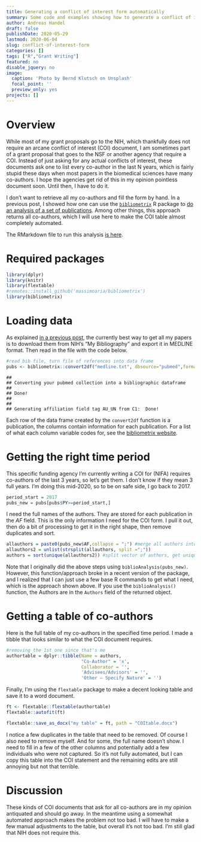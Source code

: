 ```yaml
---
title: Generating a conflict of interest form automatically
summary: Some code and examples showing how to generate a conflict of interest statement required by some funding agencies in an almost completely automated manner. 
author: Andreas Handel
draft: false
publishDate: 2020-05-29
lastmod: 2020-06-04
slug: conflict-of-interest-form
categories: []
tags: ["R","Grant Writing"]
featured: no
disable_jquery: no
image:
  caption: 'Photo by Bernd Klutsch on Unsplash'
  focal_point: ''
  preview_only: yes
projects: []
---
```


<link href="{{< blogdown/postref >}}index_files/tabwid/tabwid.css" rel="stylesheet" />

# Overview

While most of my grant proposals go to the NIH, which thankfully does not require an arcane conflict of interest (COI) document, I am sometimes part of a grant proposal that goes to the NSF or another agency that require a COI. Instead of just asking for any actual conflicts of interest, these documents ask one to list every co-author in the last N years, which is fairly stupid these days when most papers in the biomedical sciences have many co-authors. I hope the agencies get rid of this in my opinion pointless document soon. Until then, I have to do it.

I don’t want to retrieve all my co-authors and fill the form by hand. In a previous post, I showed how one can use the [`bibliometrix`](https://www.bibliometrix.org/) R package to [do an analysis of a set of publications](/post/publications-analysis-2/). Among other things, this approach returns all co-authors, which I will use here to make the COI table almost completely automated.

The RMarkdown file to run this analysis [is here](/post/2020-05-29-automate-conflict-of-interest-form/index.Rmarkdown).

# Required packages

``` r
library(dplyr)
library(knitr)
library(flextable)
#remotes::install_github('massimoaria/bibliometrix')
library(bibliometrix)
```

# Loading data

As explained [in a previous post](/post/publications-analysis-2/), the currently best way to get all my papers is to download them from NIH’s “My Bibliography” and export it in MEDLINE format. Then read in the file with the code below.

``` r
#read bib file, turn file of references into data frame
pubs <- bibliometrix::convert2df("medline.txt", dbsource="pubmed",format="pubmed") 
```

    ## 
    ## Converting your pubmed collection into a bibliographic dataframe
    ## 
    ## Done!
    ## 
    ## 
    ## Generating affiliation field tag AU_UN from C1:  Done!

Each row of the data frame created by the `convert2df` function is a publication, the columns contain information for each publication.
For a list of what each column variable codes for, see the [bibliometrix website](https://www.bibliometrix.org/).

# Getting the right time period

This specific funding agency I’m currently writing a COI for (NIFA) requires co-authors of the last 3 years, so let’s get them. I don’t know if they mean 3 full years. I’m doing this mid-2020, so to be on safe side, I go back to 2017.

``` r
period_start = 2017
pubs_new = pubs[pubs$PY>=period_start,]
```

I need the full names of the authors. They are stored for each publication in the *AF* field. This is the only information I need for the COI form. I pull it out, then do a bit of processing to get it in the right shape, then remove duplicates and sort.

``` r
allauthors = paste0(pubs_new$AF,collapse = ";") #merge all authors into one vector
allauthors2 = unlist(strsplit(allauthors, split =";"))
authors = sort(unique(allauthors2)) #split vector of authors, get unique authors
```

Note that I originally did the above steps using `biblioAnalysis(pubs_new)`. However, this function/approach broke in a recent version of the package, and I realized that I can just use a few base R commands to get what I need, which is the approach shown above. If you use the `biblioAnalysis()` function, the Authors are in the `Authors` field of the returned object.

# Getting a table of co-authors

Here is the full table of my co-authors in the specified time period.
I made a tibble that looks similar to what the COI document requires.

``` r
#removing the 1st one since that's me
authortable = dplyr::tibble(Name = authors, 
                            "Co-Author" = 'x', 
                            Collaborator = '', 
                            'Advisees/Advisors' = '', 
                            'Other – Specify Nature' = '')
```

Finally, I’m using the `flextable` package to make a decent looking table and save it to a word document.

``` r
ft <- flextable::flextable(authortable)
flextable::autofit(ft)
```

<template id="a49333c5-6026-4d9e-9601-a92af111efc8"><style>
.tabwid table{
  border-collapse:collapse;
  line-height:1;
  margin-left:auto;
  margin-right:auto;
  border-width: 0;
  display: table;
  margin-top: 1.275em;
  margin-bottom: 1.275em;
  border-spacing: 0;
  border-color: transparent;
}
.tabwid_left table{
  margin-left:0;
}
.tabwid_right table{
  margin-right:0;
}
.tabwid td {
    padding: 0;
}
.tabwid a {
  text-decoration: none;
}
.tabwid thead {
    background-color: transparent;
}
.tabwid tfoot {
    background-color: transparent;
}
.tabwid table tr {
background-color: transparent;
}
</style><div class="tabwid"><style>.cl-7085e248{border-collapse:collapse;}.cl-707a516c{font-family:'Arial';font-size:11pt;font-weight:normal;font-style:normal;text-decoration:none;color:rgba(0, 0, 0, 1.00);background-color:transparent;}.cl-707a7868{margin:0;text-align:left;border-bottom: 0 solid rgba(0, 0, 0, 1.00);border-top: 0 solid rgba(0, 0, 0, 1.00);border-left: 0 solid rgba(0, 0, 0, 1.00);border-right: 0 solid rgba(0, 0, 0, 1.00);padding-bottom:5pt;padding-top:5pt;padding-left:5pt;padding-right:5pt;line-height: 1;background-color:transparent;}.cl-707b3b2c{width:169pt;background-color:transparent;vertical-align: middle;border-bottom: 0 solid rgba(0, 0, 0, 1.00);border-top: 0 solid rgba(0, 0, 0, 1.00);border-left: 0 solid rgba(0, 0, 0, 1.00);border-right: 0 solid rgba(0, 0, 0, 1.00);margin-bottom:0;margin-top:0;margin-left:0;margin-right:0;}.cl-707b3b2d{width:110.4pt;background-color:transparent;vertical-align: middle;border-bottom: 0 solid rgba(0, 0, 0, 1.00);border-top: 0 solid rgba(0, 0, 0, 1.00);border-left: 0 solid rgba(0, 0, 0, 1.00);border-right: 0 solid rgba(0, 0, 0, 1.00);margin-bottom:0;margin-top:0;margin-left:0;margin-right:0;}.cl-707b3b2e{width:80.5pt;background-color:transparent;vertical-align: middle;border-bottom: 0 solid rgba(0, 0, 0, 1.00);border-top: 0 solid rgba(0, 0, 0, 1.00);border-left: 0 solid rgba(0, 0, 0, 1.00);border-right: 0 solid rgba(0, 0, 0, 1.00);margin-bottom:0;margin-top:0;margin-left:0;margin-right:0;}.cl-707b3b2f{width:70.7pt;background-color:transparent;vertical-align: middle;border-bottom: 0 solid rgba(0, 0, 0, 1.00);border-top: 0 solid rgba(0, 0, 0, 1.00);border-left: 0 solid rgba(0, 0, 0, 1.00);border-right: 0 solid rgba(0, 0, 0, 1.00);margin-bottom:0;margin-top:0;margin-left:0;margin-right:0;}.cl-707b3b30{width:132.4pt;background-color:transparent;vertical-align: middle;border-bottom: 0 solid rgba(0, 0, 0, 1.00);border-top: 0 solid rgba(0, 0, 0, 1.00);border-left: 0 solid rgba(0, 0, 0, 1.00);border-right: 0 solid rgba(0, 0, 0, 1.00);margin-bottom:0;margin-top:0;margin-left:0;margin-right:0;}.cl-707b3b31{width:110.4pt;background-color:transparent;vertical-align: middle;border-bottom: 0 solid rgba(0, 0, 0, 1.00);border-top: 0 solid rgba(0, 0, 0, 1.00);border-left: 0 solid rgba(0, 0, 0, 1.00);border-right: 0 solid rgba(0, 0, 0, 1.00);margin-bottom:0;margin-top:0;margin-left:0;margin-right:0;}.cl-707b3b32{width:132.4pt;background-color:transparent;vertical-align: middle;border-bottom: 0 solid rgba(0, 0, 0, 1.00);border-top: 0 solid rgba(0, 0, 0, 1.00);border-left: 0 solid rgba(0, 0, 0, 1.00);border-right: 0 solid rgba(0, 0, 0, 1.00);margin-bottom:0;margin-top:0;margin-left:0;margin-right:0;}.cl-707b3b33{width:80.5pt;background-color:transparent;vertical-align: middle;border-bottom: 0 solid rgba(0, 0, 0, 1.00);border-top: 0 solid rgba(0, 0, 0, 1.00);border-left: 0 solid rgba(0, 0, 0, 1.00);border-right: 0 solid rgba(0, 0, 0, 1.00);margin-bottom:0;margin-top:0;margin-left:0;margin-right:0;}.cl-707b3b34{width:169pt;background-color:transparent;vertical-align: middle;border-bottom: 0 solid rgba(0, 0, 0, 1.00);border-top: 0 solid rgba(0, 0, 0, 1.00);border-left: 0 solid rgba(0, 0, 0, 1.00);border-right: 0 solid rgba(0, 0, 0, 1.00);margin-bottom:0;margin-top:0;margin-left:0;margin-right:0;}.cl-707b3b35{width:70.7pt;background-color:transparent;vertical-align: middle;border-bottom: 0 solid rgba(0, 0, 0, 1.00);border-top: 0 solid rgba(0, 0, 0, 1.00);border-left: 0 solid rgba(0, 0, 0, 1.00);border-right: 0 solid rgba(0, 0, 0, 1.00);margin-bottom:0;margin-top:0;margin-left:0;margin-right:0;}.cl-707b3b36{width:110.4pt;background-color:transparent;vertical-align: middle;border-bottom: 0 solid rgba(0, 0, 0, 1.00);border-top: 0 solid rgba(0, 0, 0, 1.00);border-left: 0 solid rgba(0, 0, 0, 1.00);border-right: 0 solid rgba(0, 0, 0, 1.00);margin-bottom:0;margin-top:0;margin-left:0;margin-right:0;}.cl-707b6228{width:169pt;background-color:transparent;vertical-align: middle;border-bottom: 0 solid rgba(0, 0, 0, 1.00);border-top: 0 solid rgba(0, 0, 0, 1.00);border-left: 0 solid rgba(0, 0, 0, 1.00);border-right: 0 solid rgba(0, 0, 0, 1.00);margin-bottom:0;margin-top:0;margin-left:0;margin-right:0;}.cl-707b6229{width:80.5pt;background-color:transparent;vertical-align: middle;border-bottom: 0 solid rgba(0, 0, 0, 1.00);border-top: 0 solid rgba(0, 0, 0, 1.00);border-left: 0 solid rgba(0, 0, 0, 1.00);border-right: 0 solid rgba(0, 0, 0, 1.00);margin-bottom:0;margin-top:0;margin-left:0;margin-right:0;}.cl-707b622a{width:70.7pt;background-color:transparent;vertical-align: middle;border-bottom: 0 solid rgba(0, 0, 0, 1.00);border-top: 0 solid rgba(0, 0, 0, 1.00);border-left: 0 solid rgba(0, 0, 0, 1.00);border-right: 0 solid rgba(0, 0, 0, 1.00);margin-bottom:0;margin-top:0;margin-left:0;margin-right:0;}.cl-707b622b{width:132.4pt;background-color:transparent;vertical-align: middle;border-bottom: 0 solid rgba(0, 0, 0, 1.00);border-top: 0 solid rgba(0, 0, 0, 1.00);border-left: 0 solid rgba(0, 0, 0, 1.00);border-right: 0 solid rgba(0, 0, 0, 1.00);margin-bottom:0;margin-top:0;margin-left:0;margin-right:0;}.cl-707b622c{width:110.4pt;background-color:transparent;vertical-align: middle;border-bottom: 2pt solid rgba(102, 102, 102, 1.00);border-top: 0 solid rgba(0, 0, 0, 1.00);border-left: 0 solid rgba(0, 0, 0, 1.00);border-right: 0 solid rgba(0, 0, 0, 1.00);margin-bottom:0;margin-top:0;margin-left:0;margin-right:0;}.cl-707b622d{width:132.4pt;background-color:transparent;vertical-align: middle;border-bottom: 2pt solid rgba(102, 102, 102, 1.00);border-top: 0 solid rgba(0, 0, 0, 1.00);border-left: 0 solid rgba(0, 0, 0, 1.00);border-right: 0 solid rgba(0, 0, 0, 1.00);margin-bottom:0;margin-top:0;margin-left:0;margin-right:0;}.cl-707b622e{width:80.5pt;background-color:transparent;vertical-align: middle;border-bottom: 2pt solid rgba(102, 102, 102, 1.00);border-top: 0 solid rgba(0, 0, 0, 1.00);border-left: 0 solid rgba(0, 0, 0, 1.00);border-right: 0 solid rgba(0, 0, 0, 1.00);margin-bottom:0;margin-top:0;margin-left:0;margin-right:0;}.cl-707b622f{width:70.7pt;background-color:transparent;vertical-align: middle;border-bottom: 2pt solid rgba(102, 102, 102, 1.00);border-top: 0 solid rgba(0, 0, 0, 1.00);border-left: 0 solid rgba(0, 0, 0, 1.00);border-right: 0 solid rgba(0, 0, 0, 1.00);margin-bottom:0;margin-top:0;margin-left:0;margin-right:0;}.cl-707b6230{width:169pt;background-color:transparent;vertical-align: middle;border-bottom: 2pt solid rgba(102, 102, 102, 1.00);border-top: 0 solid rgba(0, 0, 0, 1.00);border-left: 0 solid rgba(0, 0, 0, 1.00);border-right: 0 solid rgba(0, 0, 0, 1.00);margin-bottom:0;margin-top:0;margin-left:0;margin-right:0;}.cl-707b6231{width:70.7pt;background-color:transparent;vertical-align: middle;border-bottom: 2pt solid rgba(102, 102, 102, 1.00);border-top: 2pt solid rgba(102, 102, 102, 1.00);border-left: 0 solid rgba(0, 0, 0, 1.00);border-right: 0 solid rgba(0, 0, 0, 1.00);margin-bottom:0;margin-top:0;margin-left:0;margin-right:0;}.cl-707b6232{width:80.5pt;background-color:transparent;vertical-align: middle;border-bottom: 2pt solid rgba(102, 102, 102, 1.00);border-top: 2pt solid rgba(102, 102, 102, 1.00);border-left: 0 solid rgba(0, 0, 0, 1.00);border-right: 0 solid rgba(0, 0, 0, 1.00);margin-bottom:0;margin-top:0;margin-left:0;margin-right:0;}.cl-707b891a{width:110.4pt;background-color:transparent;vertical-align: middle;border-bottom: 2pt solid rgba(102, 102, 102, 1.00);border-top: 2pt solid rgba(102, 102, 102, 1.00);border-left: 0 solid rgba(0, 0, 0, 1.00);border-right: 0 solid rgba(0, 0, 0, 1.00);margin-bottom:0;margin-top:0;margin-left:0;margin-right:0;}.cl-707b891b{width:132.4pt;background-color:transparent;vertical-align: middle;border-bottom: 2pt solid rgba(102, 102, 102, 1.00);border-top: 2pt solid rgba(102, 102, 102, 1.00);border-left: 0 solid rgba(0, 0, 0, 1.00);border-right: 0 solid rgba(0, 0, 0, 1.00);margin-bottom:0;margin-top:0;margin-left:0;margin-right:0;}.cl-707b891c{width:169pt;background-color:transparent;vertical-align: middle;border-bottom: 2pt solid rgba(102, 102, 102, 1.00);border-top: 2pt solid rgba(102, 102, 102, 1.00);border-left: 0 solid rgba(0, 0, 0, 1.00);border-right: 0 solid rgba(0, 0, 0, 1.00);margin-bottom:0;margin-top:0;margin-left:0;margin-right:0;}</style><table class='cl-7085e248'>
<thead><tr style="overflow-wrap:break-word;"><td class="cl-707b891c"><p class="cl-707a7868"><span class="cl-707a516c">Name</span></p></td><td class="cl-707b6231"><p class="cl-707a7868"><span class="cl-707a516c">Co-Author</span></p></td><td class="cl-707b6232"><p class="cl-707a7868"><span class="cl-707a516c">Collaborator</span></p></td><td class="cl-707b891a"><p class="cl-707a7868"><span class="cl-707a516c">Advisees/Advisors</span></p></td><td class="cl-707b891b"><p class="cl-707a7868"><span class="cl-707a516c">Other – Specify Nature</span></p></td></tr></thead><tbody><tr style="overflow-wrap:break-word;"><td class="cl-707b3b2c"><p class="cl-707a7868"><span class="cl-707a516c">AHMED, HASAN</span></p></td><td class="cl-707b3b2f"><p class="cl-707a7868"><span class="cl-707a516c">x</span></p></td><td class="cl-707b3b2e"><p class="cl-707a7868"><span class="cl-707a516c"></span></p></td><td class="cl-707b3b2d"><p class="cl-707a7868"><span class="cl-707a516c"></span></p></td><td class="cl-707b3b30"><p class="cl-707a7868"><span class="cl-707a516c"></span></p></td></tr><tr style="overflow-wrap:break-word;"><td class="cl-707b6228"><p class="cl-707a7868"><span class="cl-707a516c">ALIKHAN, MALIHA A</span></p></td><td class="cl-707b622a"><p class="cl-707a7868"><span class="cl-707a516c">x</span></p></td><td class="cl-707b6229"><p class="cl-707a7868"><span class="cl-707a516c"></span></p></td><td class="cl-707b3b36"><p class="cl-707a7868"><span class="cl-707a516c"></span></p></td><td class="cl-707b622b"><p class="cl-707a7868"><span class="cl-707a516c"></span></p></td></tr><tr style="overflow-wrap:break-word;"><td class="cl-707b6228"><p class="cl-707a7868"><span class="cl-707a516c">AMANNA, IAN J</span></p></td><td class="cl-707b622a"><p class="cl-707a7868"><span class="cl-707a516c">x</span></p></td><td class="cl-707b6229"><p class="cl-707a7868"><span class="cl-707a516c"></span></p></td><td class="cl-707b3b36"><p class="cl-707a7868"><span class="cl-707a516c"></span></p></td><td class="cl-707b622b"><p class="cl-707a7868"><span class="cl-707a516c"></span></p></td></tr><tr style="overflow-wrap:break-word;"><td class="cl-707b3b2c"><p class="cl-707a7868"><span class="cl-707a516c">ANTIA, ALICE</span></p></td><td class="cl-707b3b2f"><p class="cl-707a7868"><span class="cl-707a516c">x</span></p></td><td class="cl-707b3b2e"><p class="cl-707a7868"><span class="cl-707a516c"></span></p></td><td class="cl-707b3b2d"><p class="cl-707a7868"><span class="cl-707a516c"></span></p></td><td class="cl-707b3b30"><p class="cl-707a7868"><span class="cl-707a516c"></span></p></td></tr><tr style="overflow-wrap:break-word;"><td class="cl-707b3b34"><p class="cl-707a7868"><span class="cl-707a516c">ANTIA, RUSTOM</span></p></td><td class="cl-707b3b35"><p class="cl-707a7868"><span class="cl-707a516c">x</span></p></td><td class="cl-707b3b33"><p class="cl-707a7868"><span class="cl-707a516c"></span></p></td><td class="cl-707b3b31"><p class="cl-707a7868"><span class="cl-707a516c"></span></p></td><td class="cl-707b3b32"><p class="cl-707a7868"><span class="cl-707a516c"></span></p></td></tr><tr style="overflow-wrap:break-word;"><td class="cl-707b3b34"><p class="cl-707a7868"><span class="cl-707a516c">BOOM, W HENRY</span></p></td><td class="cl-707b3b35"><p class="cl-707a7868"><span class="cl-707a516c">x</span></p></td><td class="cl-707b3b33"><p class="cl-707a7868"><span class="cl-707a516c"></span></p></td><td class="cl-707b3b31"><p class="cl-707a7868"><span class="cl-707a516c"></span></p></td><td class="cl-707b3b32"><p class="cl-707a7868"><span class="cl-707a516c"></span></p></td></tr><tr style="overflow-wrap:break-word;"><td class="cl-707b3b2c"><p class="cl-707a7868"><span class="cl-707a516c">BULUSHEVA, IRINA</span></p></td><td class="cl-707b3b2f"><p class="cl-707a7868"><span class="cl-707a516c">x</span></p></td><td class="cl-707b3b2e"><p class="cl-707a7868"><span class="cl-707a516c"></span></p></td><td class="cl-707b3b2d"><p class="cl-707a7868"><span class="cl-707a516c"></span></p></td><td class="cl-707b3b30"><p class="cl-707a7868"><span class="cl-707a516c"></span></p></td></tr><tr style="overflow-wrap:break-word;"><td class="cl-707b3b34"><p class="cl-707a7868"><span class="cl-707a516c">CARLSON, NICHOLE E</span></p></td><td class="cl-707b3b35"><p class="cl-707a7868"><span class="cl-707a516c">x</span></p></td><td class="cl-707b3b33"><p class="cl-707a7868"><span class="cl-707a516c"></span></p></td><td class="cl-707b3b31"><p class="cl-707a7868"><span class="cl-707a516c"></span></p></td><td class="cl-707b3b32"><p class="cl-707a7868"><span class="cl-707a516c"></span></p></td></tr><tr style="overflow-wrap:break-word;"><td class="cl-707b3b34"><p class="cl-707a7868"><span class="cl-707a516c">CASTELLANOS, M E</span></p></td><td class="cl-707b3b35"><p class="cl-707a7868"><span class="cl-707a516c">x</span></p></td><td class="cl-707b3b33"><p class="cl-707a7868"><span class="cl-707a516c"></span></p></td><td class="cl-707b3b31"><p class="cl-707a7868"><span class="cl-707a516c"></span></p></td><td class="cl-707b3b32"><p class="cl-707a7868"><span class="cl-707a516c"></span></p></td></tr><tr style="overflow-wrap:break-word;"><td class="cl-707b3b34"><p class="cl-707a7868"><span class="cl-707a516c">CASTELLANOS, MARIA</span></p></td><td class="cl-707b3b35"><p class="cl-707a7868"><span class="cl-707a516c">x</span></p></td><td class="cl-707b3b33"><p class="cl-707a7868"><span class="cl-707a516c"></span></p></td><td class="cl-707b3b31"><p class="cl-707a7868"><span class="cl-707a516c"></span></p></td><td class="cl-707b3b32"><p class="cl-707a7868"><span class="cl-707a516c"></span></p></td></tr><tr style="overflow-wrap:break-word;"><td class="cl-707b3b2c"><p class="cl-707a7868"><span class="cl-707a516c">CHAKRABURTY, SRIJITA</span></p></td><td class="cl-707b3b2f"><p class="cl-707a7868"><span class="cl-707a516c">x</span></p></td><td class="cl-707b3b2e"><p class="cl-707a7868"><span class="cl-707a516c"></span></p></td><td class="cl-707b3b2d"><p class="cl-707a7868"><span class="cl-707a516c"></span></p></td><td class="cl-707b3b30"><p class="cl-707a7868"><span class="cl-707a516c"></span></p></td></tr><tr style="overflow-wrap:break-word;"><td class="cl-707b3b2c"><p class="cl-707a7868"><span class="cl-707a516c">CHEN, ENFU</span></p></td><td class="cl-707b3b2f"><p class="cl-707a7868"><span class="cl-707a516c">x</span></p></td><td class="cl-707b3b2e"><p class="cl-707a7868"><span class="cl-707a516c"></span></p></td><td class="cl-707b3b2d"><p class="cl-707a7868"><span class="cl-707a516c"></span></p></td><td class="cl-707b3b30"><p class="cl-707a7868"><span class="cl-707a516c"></span></p></td></tr><tr style="overflow-wrap:break-word;"><td class="cl-707b3b2c"><p class="cl-707a7868"><span class="cl-707a516c">CHENG, WEI</span></p></td><td class="cl-707b3b2f"><p class="cl-707a7868"><span class="cl-707a516c">x</span></p></td><td class="cl-707b3b2e"><p class="cl-707a7868"><span class="cl-707a516c"></span></p></td><td class="cl-707b3b2d"><p class="cl-707a7868"><span class="cl-707a516c"></span></p></td><td class="cl-707b3b30"><p class="cl-707a7868"><span class="cl-707a516c"></span></p></td></tr><tr style="overflow-wrap:break-word;"><td class="cl-707b3b34"><p class="cl-707a7868"><span class="cl-707a516c">COATES, P TOBY</span></p></td><td class="cl-707b3b35"><p class="cl-707a7868"><span class="cl-707a516c">x</span></p></td><td class="cl-707b3b33"><p class="cl-707a7868"><span class="cl-707a516c"></span></p></td><td class="cl-707b3b31"><p class="cl-707a7868"><span class="cl-707a516c"></span></p></td><td class="cl-707b3b32"><p class="cl-707a7868"><span class="cl-707a516c"></span></p></td></tr><tr style="overflow-wrap:break-word;"><td class="cl-707b3b34"><p class="cl-707a7868"><span class="cl-707a516c">CROFT, NATHAN P</span></p></td><td class="cl-707b3b35"><p class="cl-707a7868"><span class="cl-707a516c">x</span></p></td><td class="cl-707b3b33"><p class="cl-707a7868"><span class="cl-707a516c"></span></p></td><td class="cl-707b3b31"><p class="cl-707a7868"><span class="cl-707a516c"></span></p></td><td class="cl-707b3b32"><p class="cl-707a7868"><span class="cl-707a516c"></span></p></td></tr><tr style="overflow-wrap:break-word;"><td class="cl-707b6228"><p class="cl-707a7868"><span class="cl-707a516c">DALE, ARIELLA PERRY</span></p></td><td class="cl-707b622a"><p class="cl-707a7868"><span class="cl-707a516c">x</span></p></td><td class="cl-707b6229"><p class="cl-707a7868"><span class="cl-707a516c"></span></p></td><td class="cl-707b3b36"><p class="cl-707a7868"><span class="cl-707a516c"></span></p></td><td class="cl-707b622b"><p class="cl-707a7868"><span class="cl-707a516c"></span></p></td></tr><tr style="overflow-wrap:break-word;"><td class="cl-707b3b34"><p class="cl-707a7868"><span class="cl-707a516c">DENHOLM, J T</span></p></td><td class="cl-707b3b35"><p class="cl-707a7868"><span class="cl-707a516c">x</span></p></td><td class="cl-707b3b33"><p class="cl-707a7868"><span class="cl-707a516c"></span></p></td><td class="cl-707b3b31"><p class="cl-707a7868"><span class="cl-707a516c"></span></p></td><td class="cl-707b3b32"><p class="cl-707a7868"><span class="cl-707a516c"></span></p></td></tr><tr style="overflow-wrap:break-word;"><td class="cl-707b3b34"><p class="cl-707a7868"><span class="cl-707a516c">DOBBIN, KEVIN</span></p></td><td class="cl-707b3b35"><p class="cl-707a7868"><span class="cl-707a516c">x</span></p></td><td class="cl-707b3b33"><p class="cl-707a7868"><span class="cl-707a516c"></span></p></td><td class="cl-707b3b31"><p class="cl-707a7868"><span class="cl-707a516c"></span></p></td><td class="cl-707b3b32"><p class="cl-707a7868"><span class="cl-707a516c"></span></p></td></tr><tr style="overflow-wrap:break-word;"><td class="cl-707b6228"><p class="cl-707a7868"><span class="cl-707a516c">DUDEK, NADINE L</span></p></td><td class="cl-707b622a"><p class="cl-707a7868"><span class="cl-707a516c">x</span></p></td><td class="cl-707b6229"><p class="cl-707a7868"><span class="cl-707a516c"></span></p></td><td class="cl-707b3b36"><p class="cl-707a7868"><span class="cl-707a516c"></span></p></td><td class="cl-707b622b"><p class="cl-707a7868"><span class="cl-707a516c"></span></p></td></tr><tr style="overflow-wrap:break-word;"><td class="cl-707b6228"><p class="cl-707a7868"><span class="cl-707a516c">EBELL, MARK</span></p></td><td class="cl-707b622a"><p class="cl-707a7868"><span class="cl-707a516c">x</span></p></td><td class="cl-707b6229"><p class="cl-707a7868"><span class="cl-707a516c"></span></p></td><td class="cl-707b3b36"><p class="cl-707a7868"><span class="cl-707a516c"></span></p></td><td class="cl-707b622b"><p class="cl-707a7868"><span class="cl-707a516c"></span></p></td></tr><tr style="overflow-wrap:break-word;"><td class="cl-707b6228"><p class="cl-707a7868"><span class="cl-707a516c">EBELL, MARK H</span></p></td><td class="cl-707b622a"><p class="cl-707a7868"><span class="cl-707a516c">x</span></p></td><td class="cl-707b6229"><p class="cl-707a7868"><span class="cl-707a516c"></span></p></td><td class="cl-707b3b36"><p class="cl-707a7868"><span class="cl-707a516c"></span></p></td><td class="cl-707b622b"><p class="cl-707a7868"><span class="cl-707a516c"></span></p></td></tr><tr style="overflow-wrap:break-word;"><td class="cl-707b3b2c"><p class="cl-707a7868"><span class="cl-707a516c">EGGENHUIZEN, PETER J</span></p></td><td class="cl-707b3b2f"><p class="cl-707a7868"><span class="cl-707a516c">x</span></p></td><td class="cl-707b3b2e"><p class="cl-707a7868"><span class="cl-707a516c"></span></p></td><td class="cl-707b3b2d"><p class="cl-707a7868"><span class="cl-707a516c"></span></p></td><td class="cl-707b3b30"><p class="cl-707a7868"><span class="cl-707a516c"></span></p></td></tr><tr style="overflow-wrap:break-word;"><td class="cl-707b3b34"><p class="cl-707a7868"><span class="cl-707a516c">FOREHAND, RONALD</span></p></td><td class="cl-707b3b35"><p class="cl-707a7868"><span class="cl-707a516c">x</span></p></td><td class="cl-707b3b33"><p class="cl-707a7868"><span class="cl-707a516c"></span></p></td><td class="cl-707b3b31"><p class="cl-707a7868"><span class="cl-707a516c"></span></p></td><td class="cl-707b3b32"><p class="cl-707a7868"><span class="cl-707a516c"></span></p></td></tr><tr style="overflow-wrap:break-word;"><td class="cl-707b3b2c"><p class="cl-707a7868"><span class="cl-707a516c">FUGGER, LARS</span></p></td><td class="cl-707b3b2f"><p class="cl-707a7868"><span class="cl-707a516c">x</span></p></td><td class="cl-707b3b2e"><p class="cl-707a7868"><span class="cl-707a516c"></span></p></td><td class="cl-707b3b2d"><p class="cl-707a7868"><span class="cl-707a516c"></span></p></td><td class="cl-707b3b30"><p class="cl-707a7868"><span class="cl-707a516c"></span></p></td></tr><tr style="overflow-wrap:break-word;"><td class="cl-707b3b34"><p class="cl-707a7868"><span class="cl-707a516c">GAN, POH Y</span></p></td><td class="cl-707b3b35"><p class="cl-707a7868"><span class="cl-707a516c">x</span></p></td><td class="cl-707b3b33"><p class="cl-707a7868"><span class="cl-707a516c"></span></p></td><td class="cl-707b3b31"><p class="cl-707a7868"><span class="cl-707a516c"></span></p></td><td class="cl-707b3b32"><p class="cl-707a7868"><span class="cl-707a516c"></span></p></td></tr><tr style="overflow-wrap:break-word;"><td class="cl-707b3b34"><p class="cl-707a7868"><span class="cl-707a516c">GARCIA-SASTRE, ADOLFO</span></p></td><td class="cl-707b3b35"><p class="cl-707a7868"><span class="cl-707a516c">x</span></p></td><td class="cl-707b3b33"><p class="cl-707a7868"><span class="cl-707a516c"></span></p></td><td class="cl-707b3b31"><p class="cl-707a7868"><span class="cl-707a516c"></span></p></td><td class="cl-707b3b32"><p class="cl-707a7868"><span class="cl-707a516c"></span></p></td></tr><tr style="overflow-wrap:break-word;"><td class="cl-707b3b34"><p class="cl-707a7868"><span class="cl-707a516c">GREGERSEN, JON W</span></p></td><td class="cl-707b3b35"><p class="cl-707a7868"><span class="cl-707a516c">x</span></p></td><td class="cl-707b3b33"><p class="cl-707a7868"><span class="cl-707a516c"></span></p></td><td class="cl-707b3b31"><p class="cl-707a7868"><span class="cl-707a516c"></span></p></td><td class="cl-707b3b32"><p class="cl-707a7868"><span class="cl-707a516c"></span></p></td></tr><tr style="overflow-wrap:break-word;"><td class="cl-707b3b2c"><p class="cl-707a7868"><span class="cl-707a516c">GUAN, JING</span></p></td><td class="cl-707b3b2f"><p class="cl-707a7868"><span class="cl-707a516c">x</span></p></td><td class="cl-707b3b2e"><p class="cl-707a7868"><span class="cl-707a516c"></span></p></td><td class="cl-707b3b2d"><p class="cl-707a7868"><span class="cl-707a516c"></span></p></td><td class="cl-707b3b30"><p class="cl-707a7868"><span class="cl-707a516c"></span></p></td></tr><tr style="overflow-wrap:break-word;"><td class="cl-707b3b34"><p class="cl-707a7868"><span class="cl-707a516c">HALLORAN, M ELIZABETH</span></p></td><td class="cl-707b3b35"><p class="cl-707a7868"><span class="cl-707a516c">x</span></p></td><td class="cl-707b3b33"><p class="cl-707a7868"><span class="cl-707a516c"></span></p></td><td class="cl-707b3b31"><p class="cl-707a7868"><span class="cl-707a516c"></span></p></td><td class="cl-707b3b32"><p class="cl-707a7868"><span class="cl-707a516c"></span></p></td></tr><tr style="overflow-wrap:break-word;"><td class="cl-707b6228"><p class="cl-707a7868"><span class="cl-707a516c">HANDEL, A</span></p></td><td class="cl-707b622a"><p class="cl-707a7868"><span class="cl-707a516c">x</span></p></td><td class="cl-707b6229"><p class="cl-707a7868"><span class="cl-707a516c"></span></p></td><td class="cl-707b3b36"><p class="cl-707a7868"><span class="cl-707a516c"></span></p></td><td class="cl-707b622b"><p class="cl-707a7868"><span class="cl-707a516c"></span></p></td></tr><tr style="overflow-wrap:break-word;"><td class="cl-707b3b2c"><p class="cl-707a7868"><span class="cl-707a516c">HANDEL, ANDREAS</span></p></td><td class="cl-707b3b2f"><p class="cl-707a7868"><span class="cl-707a516c">x</span></p></td><td class="cl-707b3b2e"><p class="cl-707a7868"><span class="cl-707a516c"></span></p></td><td class="cl-707b3b2d"><p class="cl-707a7868"><span class="cl-707a516c"></span></p></td><td class="cl-707b3b30"><p class="cl-707a7868"><span class="cl-707a516c"></span></p></td></tr><tr style="overflow-wrap:break-word;"><td class="cl-707b3b34"><p class="cl-707a7868"><span class="cl-707a516c">HECKMAN, TIMOTHY G</span></p></td><td class="cl-707b3b35"><p class="cl-707a7868"><span class="cl-707a516c">x</span></p></td><td class="cl-707b3b33"><p class="cl-707a7868"><span class="cl-707a516c"></span></p></td><td class="cl-707b3b31"><p class="cl-707a7868"><span class="cl-707a516c"></span></p></td><td class="cl-707b3b32"><p class="cl-707a7868"><span class="cl-707a516c"></span></p></td></tr><tr style="overflow-wrap:break-word;"><td class="cl-707b3b34"><p class="cl-707a7868"><span class="cl-707a516c">HOLDSWORTH, STEPHEN R</span></p></td><td class="cl-707b3b35"><p class="cl-707a7868"><span class="cl-707a516c">x</span></p></td><td class="cl-707b3b33"><p class="cl-707a7868"><span class="cl-707a516c"></span></p></td><td class="cl-707b3b31"><p class="cl-707a7868"><span class="cl-707a516c"></span></p></td><td class="cl-707b3b32"><p class="cl-707a7868"><span class="cl-707a516c"></span></p></td></tr><tr style="overflow-wrap:break-word;"><td class="cl-707b3b34"><p class="cl-707a7868"><span class="cl-707a516c">HOLT, STEPHEN G</span></p></td><td class="cl-707b3b35"><p class="cl-707a7868"><span class="cl-707a516c">x</span></p></td><td class="cl-707b3b33"><p class="cl-707a7868"><span class="cl-707a516c"></span></p></td><td class="cl-707b3b31"><p class="cl-707a7868"><span class="cl-707a516c"></span></p></td><td class="cl-707b3b32"><p class="cl-707a7868"><span class="cl-707a516c"></span></p></td></tr><tr style="overflow-wrap:break-word;"><td class="cl-707b3b34"><p class="cl-707a7868"><span class="cl-707a516c">HOUBEN, R M G J</span></p></td><td class="cl-707b3b35"><p class="cl-707a7868"><span class="cl-707a516c">x</span></p></td><td class="cl-707b3b33"><p class="cl-707a7868"><span class="cl-707a516c"></span></p></td><td class="cl-707b3b31"><p class="cl-707a7868"><span class="cl-707a516c"></span></p></td><td class="cl-707b3b32"><p class="cl-707a7868"><span class="cl-707a516c"></span></p></td></tr><tr style="overflow-wrap:break-word;"><td class="cl-707b3b34"><p class="cl-707a7868"><span class="cl-707a516c">HUANG, HAODI</span></p></td><td class="cl-707b3b35"><p class="cl-707a7868"><span class="cl-707a516c">x</span></p></td><td class="cl-707b3b33"><p class="cl-707a7868"><span class="cl-707a516c"></span></p></td><td class="cl-707b3b31"><p class="cl-707a7868"><span class="cl-707a516c"></span></p></td><td class="cl-707b3b32"><p class="cl-707a7868"><span class="cl-707a516c"></span></p></td></tr><tr style="overflow-wrap:break-word;"><td class="cl-707b3b34"><p class="cl-707a7868"><span class="cl-707a516c">HUDSON, BILLY G</span></p></td><td class="cl-707b3b35"><p class="cl-707a7868"><span class="cl-707a516c">x</span></p></td><td class="cl-707b3b33"><p class="cl-707a7868"><span class="cl-707a516c"></span></p></td><td class="cl-707b3b31"><p class="cl-707a7868"><span class="cl-707a516c"></span></p></td><td class="cl-707b3b32"><p class="cl-707a7868"><span class="cl-707a516c"></span></p></td></tr><tr style="overflow-wrap:break-word;"><td class="cl-707b3b34"><p class="cl-707a7868"><span class="cl-707a516c">HUO, XIANG</span></p></td><td class="cl-707b3b35"><p class="cl-707a7868"><span class="cl-707a516c">x</span></p></td><td class="cl-707b3b33"><p class="cl-707a7868"><span class="cl-707a516c"></span></p></td><td class="cl-707b3b31"><p class="cl-707a7868"><span class="cl-707a516c"></span></p></td><td class="cl-707b3b32"><p class="cl-707a7868"><span class="cl-707a516c"></span></p></td></tr><tr style="overflow-wrap:break-word;"><td class="cl-707b3b2c"><p class="cl-707a7868"><span class="cl-707a516c">HUYNH, MEGAN</span></p></td><td class="cl-707b3b2f"><p class="cl-707a7868"><span class="cl-707a516c">x</span></p></td><td class="cl-707b3b2e"><p class="cl-707a7868"><span class="cl-707a516c"></span></p></td><td class="cl-707b3b2d"><p class="cl-707a7868"><span class="cl-707a516c"></span></p></td><td class="cl-707b3b30"><p class="cl-707a7868"><span class="cl-707a516c"></span></p></td></tr><tr style="overflow-wrap:break-word;"><td class="cl-707b3b34"><p class="cl-707a7868"><span class="cl-707a516c">JOLOBA, MOSES L</span></p></td><td class="cl-707b3b35"><p class="cl-707a7868"><span class="cl-707a516c">x</span></p></td><td class="cl-707b3b33"><p class="cl-707a7868"><span class="cl-707a516c"></span></p></td><td class="cl-707b3b31"><p class="cl-707a7868"><span class="cl-707a516c"></span></p></td><td class="cl-707b3b32"><p class="cl-707a7868"><span class="cl-707a516c"></span></p></td></tr><tr style="overflow-wrap:break-word;"><td class="cl-707b6228"><p class="cl-707a7868"><span class="cl-707a516c">KAKAIRE, R</span></p></td><td class="cl-707b622a"><p class="cl-707a7868"><span class="cl-707a516c">x</span></p></td><td class="cl-707b6229"><p class="cl-707a7868"><span class="cl-707a516c"></span></p></td><td class="cl-707b3b36"><p class="cl-707a7868"><span class="cl-707a516c"></span></p></td><td class="cl-707b622b"><p class="cl-707a7868"><span class="cl-707a516c"></span></p></td></tr><tr style="overflow-wrap:break-word;"><td class="cl-707b3b2c"><p class="cl-707a7868"><span class="cl-707a516c">KIRIMUNDA, S</span></p></td><td class="cl-707b3b2f"><p class="cl-707a7868"><span class="cl-707a516c">x</span></p></td><td class="cl-707b3b2e"><p class="cl-707a7868"><span class="cl-707a516c"></span></p></td><td class="cl-707b3b2d"><p class="cl-707a7868"><span class="cl-707a516c"></span></p></td><td class="cl-707b3b30"><p class="cl-707a7868"><span class="cl-707a516c"></span></p></td></tr><tr style="overflow-wrap:break-word;"><td class="cl-707b3b2c"><p class="cl-707a7868"><span class="cl-707a516c">KITCHING, A RICHARD</span></p></td><td class="cl-707b3b2f"><p class="cl-707a7868"><span class="cl-707a516c">x</span></p></td><td class="cl-707b3b2e"><p class="cl-707a7868"><span class="cl-707a516c"></span></p></td><td class="cl-707b3b2d"><p class="cl-707a7868"><span class="cl-707a516c"></span></p></td><td class="cl-707b3b30"><p class="cl-707a7868"><span class="cl-707a516c"></span></p></td></tr><tr style="overflow-wrap:break-word;"><td class="cl-707b6228"><p class="cl-707a7868"><span class="cl-707a516c">KIWANUKA, N</span></p></td><td class="cl-707b622a"><p class="cl-707a7868"><span class="cl-707a516c">x</span></p></td><td class="cl-707b6229"><p class="cl-707a7868"><span class="cl-707a516c"></span></p></td><td class="cl-707b3b36"><p class="cl-707a7868"><span class="cl-707a516c"></span></p></td><td class="cl-707b622b"><p class="cl-707a7868"><span class="cl-707a516c"></span></p></td></tr><tr style="overflow-wrap:break-word;"><td class="cl-707b3b34"><p class="cl-707a7868"><span class="cl-707a516c">LA GRUTA, NICOLE L</span></p></td><td class="cl-707b3b35"><p class="cl-707a7868"><span class="cl-707a516c">x</span></p></td><td class="cl-707b3b33"><p class="cl-707a7868"><span class="cl-707a516c"></span></p></td><td class="cl-707b3b31"><p class="cl-707a7868"><span class="cl-707a516c"></span></p></td><td class="cl-707b3b32"><p class="cl-707a7868"><span class="cl-707a516c"></span></p></td></tr><tr style="overflow-wrap:break-word;"><td class="cl-707b3b2c"><p class="cl-707a7868"><span class="cl-707a516c">LI, CHANGWEI</span></p></td><td class="cl-707b3b2f"><p class="cl-707a7868"><span class="cl-707a516c">x</span></p></td><td class="cl-707b3b2e"><p class="cl-707a7868"><span class="cl-707a516c"></span></p></td><td class="cl-707b3b2d"><p class="cl-707a7868"><span class="cl-707a516c"></span></p></td><td class="cl-707b3b30"><p class="cl-707a7868"><span class="cl-707a516c"></span></p></td></tr><tr style="overflow-wrap:break-word;"><td class="cl-707b3b34"><p class="cl-707a7868"><span class="cl-707a516c">LI, CHAO</span></p></td><td class="cl-707b3b35"><p class="cl-707a7868"><span class="cl-707a516c">x</span></p></td><td class="cl-707b3b33"><p class="cl-707a7868"><span class="cl-707a516c"></span></p></td><td class="cl-707b3b31"><p class="cl-707a7868"><span class="cl-707a516c"></span></p></td><td class="cl-707b3b32"><p class="cl-707a7868"><span class="cl-707a516c"></span></p></td></tr><tr style="overflow-wrap:break-word;"><td class="cl-707b6228"><p class="cl-707a7868"><span class="cl-707a516c">LI, YAN</span></p></td><td class="cl-707b622a"><p class="cl-707a7868"><span class="cl-707a516c">x</span></p></td><td class="cl-707b6229"><p class="cl-707a7868"><span class="cl-707a516c"></span></p></td><td class="cl-707b3b36"><p class="cl-707a7868"><span class="cl-707a516c"></span></p></td><td class="cl-707b622b"><p class="cl-707a7868"><span class="cl-707a516c"></span></p></td></tr><tr style="overflow-wrap:break-word;"><td class="cl-707b3b2c"><p class="cl-707a7868"><span class="cl-707a516c">LING, FENG</span></p></td><td class="cl-707b3b2f"><p class="cl-707a7868"><span class="cl-707a516c">x</span></p></td><td class="cl-707b3b2e"><p class="cl-707a7868"><span class="cl-707a516c"></span></p></td><td class="cl-707b3b2d"><p class="cl-707a7868"><span class="cl-707a516c"></span></p></td><td class="cl-707b3b30"><p class="cl-707a7868"><span class="cl-707a516c"></span></p></td></tr><tr style="overflow-wrap:break-word;"><td class="cl-707b3b34"><p class="cl-707a7868"><span class="cl-707a516c">LOH, KHAI L</span></p></td><td class="cl-707b3b35"><p class="cl-707a7868"><span class="cl-707a516c">x</span></p></td><td class="cl-707b3b33"><p class="cl-707a7868"><span class="cl-707a516c"></span></p></td><td class="cl-707b3b31"><p class="cl-707a7868"><span class="cl-707a516c"></span></p></td><td class="cl-707b3b32"><p class="cl-707a7868"><span class="cl-707a516c"></span></p></td></tr><tr style="overflow-wrap:break-word;"><td class="cl-707b3b34"><p class="cl-707a7868"><span class="cl-707a516c">LONGINI, IRA M</span></p></td><td class="cl-707b3b35"><p class="cl-707a7868"><span class="cl-707a516c">x</span></p></td><td class="cl-707b3b33"><p class="cl-707a7868"><span class="cl-707a516c"></span></p></td><td class="cl-707b3b31"><p class="cl-707a7868"><span class="cl-707a516c"></span></p></td><td class="cl-707b3b32"><p class="cl-707a7868"><span class="cl-707a516c"></span></p></td></tr><tr style="overflow-wrap:break-word;"><td class="cl-707b3b34"><p class="cl-707a7868"><span class="cl-707a516c">MALONE, LASHAUNDA L</span></p></td><td class="cl-707b3b35"><p class="cl-707a7868"><span class="cl-707a516c">x</span></p></td><td class="cl-707b3b33"><p class="cl-707a7868"><span class="cl-707a516c"></span></p></td><td class="cl-707b3b31"><p class="cl-707a7868"><span class="cl-707a516c"></span></p></td><td class="cl-707b3b32"><p class="cl-707a7868"><span class="cl-707a516c"></span></p></td></tr><tr style="overflow-wrap:break-word;"><td class="cl-707b3b2c"><p class="cl-707a7868"><span class="cl-707a516c">MANICASSAMY, BALAJI</span></p></td><td class="cl-707b3b2f"><p class="cl-707a7868"><span class="cl-707a516c">x</span></p></td><td class="cl-707b3b2e"><p class="cl-707a7868"><span class="cl-707a516c"></span></p></td><td class="cl-707b3b2d"><p class="cl-707a7868"><span class="cl-707a516c"></span></p></td><td class="cl-707b3b30"><p class="cl-707a7868"><span class="cl-707a516c"></span></p></td></tr><tr style="overflow-wrap:break-word;"><td class="cl-707b6228"><p class="cl-707a7868"><span class="cl-707a516c">MARTINEZ, L</span></p></td><td class="cl-707b622a"><p class="cl-707a7868"><span class="cl-707a516c">x</span></p></td><td class="cl-707b6229"><p class="cl-707a7868"><span class="cl-707a516c"></span></p></td><td class="cl-707b3b36"><p class="cl-707a7868"><span class="cl-707a516c"></span></p></td><td class="cl-707b622b"><p class="cl-707a7868"><span class="cl-707a516c"></span></p></td></tr><tr style="overflow-wrap:break-word;"><td class="cl-707b3b34"><p class="cl-707a7868"><span class="cl-707a516c">MARTINEZ, LEONARDO</span></p></td><td class="cl-707b3b35"><p class="cl-707a7868"><span class="cl-707a516c">x</span></p></td><td class="cl-707b3b33"><p class="cl-707a7868"><span class="cl-707a516c"></span></p></td><td class="cl-707b3b31"><p class="cl-707a7868"><span class="cl-707a516c"></span></p></td><td class="cl-707b3b32"><p class="cl-707a7868"><span class="cl-707a516c"></span></p></td></tr><tr style="overflow-wrap:break-word;"><td class="cl-707b3b2c"><p class="cl-707a7868"><span class="cl-707a516c">MCBRYDE, E S</span></p></td><td class="cl-707b3b2f"><p class="cl-707a7868"><span class="cl-707a516c">x</span></p></td><td class="cl-707b3b2e"><p class="cl-707a7868"><span class="cl-707a516c"></span></p></td><td class="cl-707b3b2d"><p class="cl-707a7868"><span class="cl-707a516c"></span></p></td><td class="cl-707b3b30"><p class="cl-707a7868"><span class="cl-707a516c"></span></p></td></tr><tr style="overflow-wrap:break-word;"><td class="cl-707b3b2c"><p class="cl-707a7868"><span class="cl-707a516c">MCKAY, BRIAN</span></p></td><td class="cl-707b3b2f"><p class="cl-707a7868"><span class="cl-707a516c">x</span></p></td><td class="cl-707b3b2e"><p class="cl-707a7868"><span class="cl-707a516c"></span></p></td><td class="cl-707b3b2d"><p class="cl-707a7868"><span class="cl-707a516c"></span></p></td><td class="cl-707b3b30"><p class="cl-707a7868"><span class="cl-707a516c"></span></p></td></tr><tr style="overflow-wrap:break-word;"><td class="cl-707b3b34"><p class="cl-707a7868"><span class="cl-707a516c">MOORE, JAMES R</span></p></td><td class="cl-707b3b35"><p class="cl-707a7868"><span class="cl-707a516c">x</span></p></td><td class="cl-707b3b33"><p class="cl-707a7868"><span class="cl-707a516c"></span></p></td><td class="cl-707b3b31"><p class="cl-707a7868"><span class="cl-707a516c"></span></p></td><td class="cl-707b3b32"><p class="cl-707a7868"><span class="cl-707a516c"></span></p></td></tr><tr style="overflow-wrap:break-word;"><td class="cl-707b6228"><p class="cl-707a7868"><span class="cl-707a516c">MU, LAN</span></p></td><td class="cl-707b622a"><p class="cl-707a7868"><span class="cl-707a516c">x</span></p></td><td class="cl-707b6229"><p class="cl-707a7868"><span class="cl-707a516c"></span></p></td><td class="cl-707b3b36"><p class="cl-707a7868"><span class="cl-707a516c"></span></p></td><td class="cl-707b622b"><p class="cl-707a7868"><span class="cl-707a516c"></span></p></td></tr><tr style="overflow-wrap:break-word;"><td class="cl-707b3b34"><p class="cl-707a7868"><span class="cl-707a516c">OOI, JOSHUA D</span></p></td><td class="cl-707b3b35"><p class="cl-707a7868"><span class="cl-707a516c">x</span></p></td><td class="cl-707b3b33"><p class="cl-707a7868"><span class="cl-707a516c"></span></p></td><td class="cl-707b3b31"><p class="cl-707a7868"><span class="cl-707a516c"></span></p></td><td class="cl-707b3b32"><p class="cl-707a7868"><span class="cl-707a516c"></span></p></td></tr><tr style="overflow-wrap:break-word;"><td class="cl-707b3b2c"><p class="cl-707a7868"><span class="cl-707a516c">PAWELEK, KASIA A</span></p></td><td class="cl-707b3b2f"><p class="cl-707a7868"><span class="cl-707a516c">x</span></p></td><td class="cl-707b3b2e"><p class="cl-707a7868"><span class="cl-707a516c"></span></p></td><td class="cl-707b3b2d"><p class="cl-707a7868"><span class="cl-707a516c"></span></p></td><td class="cl-707b3b30"><p class="cl-707a7868"><span class="cl-707a516c"></span></p></td></tr><tr style="overflow-wrap:break-word;"><td class="cl-707b3b2c"><p class="cl-707a7868"><span class="cl-707a516c">PETERSEN, JAN</span></p></td><td class="cl-707b3b2f"><p class="cl-707a7868"><span class="cl-707a516c">x</span></p></td><td class="cl-707b3b2e"><p class="cl-707a7868"><span class="cl-707a516c"></span></p></td><td class="cl-707b3b2d"><p class="cl-707a7868"><span class="cl-707a516c"></span></p></td><td class="cl-707b3b30"><p class="cl-707a7868"><span class="cl-707a516c"></span></p></td></tr><tr style="overflow-wrap:break-word;"><td class="cl-707b3b34"><p class="cl-707a7868"><span class="cl-707a516c">POWER, DAVID A</span></p></td><td class="cl-707b3b35"><p class="cl-707a7868"><span class="cl-707a516c">x</span></p></td><td class="cl-707b3b33"><p class="cl-707a7868"><span class="cl-707a516c"></span></p></td><td class="cl-707b3b31"><p class="cl-707a7868"><span class="cl-707a516c"></span></p></td><td class="cl-707b3b32"><p class="cl-707a7868"><span class="cl-707a516c"></span></p></td></tr><tr style="overflow-wrap:break-word;"><td class="cl-707b3b34"><p class="cl-707a7868"><span class="cl-707a516c">PURCELL, ANTHONY W</span></p></td><td class="cl-707b3b35"><p class="cl-707a7868"><span class="cl-707a516c">x</span></p></td><td class="cl-707b3b33"><p class="cl-707a7868"><span class="cl-707a516c"></span></p></td><td class="cl-707b3b31"><p class="cl-707a7868"><span class="cl-707a516c"></span></p></td><td class="cl-707b3b32"><p class="cl-707a7868"><span class="cl-707a516c"></span></p></td></tr><tr style="overflow-wrap:break-word;"><td class="cl-707b3b34"><p class="cl-707a7868"><span class="cl-707a516c">QUACH, T</span></p></td><td class="cl-707b3b35"><p class="cl-707a7868"><span class="cl-707a516c">x</span></p></td><td class="cl-707b3b33"><p class="cl-707a7868"><span class="cl-707a516c"></span></p></td><td class="cl-707b3b31"><p class="cl-707a7868"><span class="cl-707a516c"></span></p></td><td class="cl-707b3b32"><p class="cl-707a7868"><span class="cl-707a516c"></span></p></td></tr><tr style="overflow-wrap:break-word;"><td class="cl-707b3b34"><p class="cl-707a7868"><span class="cl-707a516c">QUINN, FREDERICK D</span></p></td><td class="cl-707b3b35"><p class="cl-707a7868"><span class="cl-707a516c">x</span></p></td><td class="cl-707b3b33"><p class="cl-707a7868"><span class="cl-707a516c"></span></p></td><td class="cl-707b3b31"><p class="cl-707a7868"><span class="cl-707a516c"></span></p></td><td class="cl-707b3b32"><p class="cl-707a7868"><span class="cl-707a516c"></span></p></td></tr><tr style="overflow-wrap:break-word;"><td class="cl-707b3b34"><p class="cl-707a7868"><span class="cl-707a516c">RAGONNET, R</span></p></td><td class="cl-707b3b35"><p class="cl-707a7868"><span class="cl-707a516c">x</span></p></td><td class="cl-707b3b33"><p class="cl-707a7868"><span class="cl-707a516c"></span></p></td><td class="cl-707b3b31"><p class="cl-707a7868"><span class="cl-707a516c"></span></p></td><td class="cl-707b3b32"><p class="cl-707a7868"><span class="cl-707a516c"></span></p></td></tr><tr style="overflow-wrap:break-word;"><td class="cl-707b3b2c"><p class="cl-707a7868"><span class="cl-707a516c">RAMARATHINAM, SRI H</span></p></td><td class="cl-707b3b2f"><p class="cl-707a7868"><span class="cl-707a516c">x</span></p></td><td class="cl-707b3b2e"><p class="cl-707a7868"><span class="cl-707a516c"></span></p></td><td class="cl-707b3b2d"><p class="cl-707a7868"><span class="cl-707a516c"></span></p></td><td class="cl-707b3b30"><p class="cl-707a7868"><span class="cl-707a516c"></span></p></td></tr><tr style="overflow-wrap:break-word;"><td class="cl-707b3b2c"><p class="cl-707a7868"><span class="cl-707a516c">REID, HUGH H</span></p></td><td class="cl-707b3b2f"><p class="cl-707a7868"><span class="cl-707a516c">x</span></p></td><td class="cl-707b3b2e"><p class="cl-707a7868"><span class="cl-707a516c"></span></p></td><td class="cl-707b3b2d"><p class="cl-707a7868"><span class="cl-707a516c"></span></p></td><td class="cl-707b3b30"><p class="cl-707a7868"><span class="cl-707a516c"></span></p></td></tr><tr style="overflow-wrap:break-word;"><td class="cl-707b3b34"><p class="cl-707a7868"><span class="cl-707a516c">ROSSJOHN, JAMIE</span></p></td><td class="cl-707b3b35"><p class="cl-707a7868"><span class="cl-707a516c">x</span></p></td><td class="cl-707b3b33"><p class="cl-707a7868"><span class="cl-707a516c"></span></p></td><td class="cl-707b3b31"><p class="cl-707a7868"><span class="cl-707a516c"></span></p></td><td class="cl-707b3b32"><p class="cl-707a7868"><span class="cl-707a516c"></span></p></td></tr><tr style="overflow-wrap:break-word;"><td class="cl-707b3b34"><p class="cl-707a7868"><span class="cl-707a516c">SETTE, ALESSANDRO</span></p></td><td class="cl-707b3b35"><p class="cl-707a7868"><span class="cl-707a516c">x</span></p></td><td class="cl-707b3b33"><p class="cl-707a7868"><span class="cl-707a516c"></span></p></td><td class="cl-707b3b31"><p class="cl-707a7868"><span class="cl-707a516c"></span></p></td><td class="cl-707b3b32"><p class="cl-707a7868"><span class="cl-707a516c"></span></p></td></tr><tr style="overflow-wrap:break-word;"><td class="cl-707b3b2c"><p class="cl-707a7868"><span class="cl-707a516c">SHEN, YE</span></p></td><td class="cl-707b3b2f"><p class="cl-707a7868"><span class="cl-707a516c">x</span></p></td><td class="cl-707b3b2e"><p class="cl-707a7868"><span class="cl-707a516c"></span></p></td><td class="cl-707b3b2d"><p class="cl-707a7868"><span class="cl-707a516c"></span></p></td><td class="cl-707b3b30"><p class="cl-707a7868"><span class="cl-707a516c"></span></p></td></tr><tr style="overflow-wrap:break-word;"><td class="cl-707b3b34"><p class="cl-707a7868"><span class="cl-707a516c">SIDNEY, JOHN</span></p></td><td class="cl-707b3b35"><p class="cl-707a7868"><span class="cl-707a516c">x</span></p></td><td class="cl-707b3b33"><p class="cl-707a7868"><span class="cl-707a516c"></span></p></td><td class="cl-707b3b31"><p class="cl-707a7868"><span class="cl-707a516c"></span></p></td><td class="cl-707b3b32"><p class="cl-707a7868"><span class="cl-707a516c"></span></p></td></tr><tr style="overflow-wrap:break-word;"><td class="cl-707b3b2c"><p class="cl-707a7868"><span class="cl-707a516c">SLIFKA, MARK</span></p></td><td class="cl-707b3b2f"><p class="cl-707a7868"><span class="cl-707a516c">x</span></p></td><td class="cl-707b3b2e"><p class="cl-707a7868"><span class="cl-707a516c"></span></p></td><td class="cl-707b3b2d"><p class="cl-707a7868"><span class="cl-707a516c"></span></p></td><td class="cl-707b3b30"><p class="cl-707a7868"><span class="cl-707a516c"></span></p></td></tr><tr style="overflow-wrap:break-word;"><td class="cl-707b3b2c"><p class="cl-707a7868"><span class="cl-707a516c">SNG, XAVIER Y X</span></p></td><td class="cl-707b3b2f"><p class="cl-707a7868"><span class="cl-707a516c">x</span></p></td><td class="cl-707b3b2e"><p class="cl-707a7868"><span class="cl-707a516c"></span></p></td><td class="cl-707b3b2d"><p class="cl-707a7868"><span class="cl-707a516c"></span></p></td><td class="cl-707b3b30"><p class="cl-707a7868"><span class="cl-707a516c"></span></p></td></tr><tr style="overflow-wrap:break-word;"><td class="cl-707b3b2c"><p class="cl-707a7868"><span class="cl-707a516c">STEIN, CATHERINE M</span></p></td><td class="cl-707b3b2f"><p class="cl-707a7868"><span class="cl-707a516c">x</span></p></td><td class="cl-707b3b2e"><p class="cl-707a7868"><span class="cl-707a516c"></span></p></td><td class="cl-707b3b2d"><p class="cl-707a7868"><span class="cl-707a516c"></span></p></td><td class="cl-707b3b30"><p class="cl-707a7868"><span class="cl-707a516c"></span></p></td></tr><tr style="overflow-wrap:break-word;"><td class="cl-707b3b2c"><p class="cl-707a7868"><span class="cl-707a516c">SUMNER, T</span></p></td><td class="cl-707b3b2f"><p class="cl-707a7868"><span class="cl-707a516c">x</span></p></td><td class="cl-707b3b2e"><p class="cl-707a7868"><span class="cl-707a516c"></span></p></td><td class="cl-707b3b2d"><p class="cl-707a7868"><span class="cl-707a516c"></span></p></td><td class="cl-707b3b30"><p class="cl-707a7868"><span class="cl-707a516c"></span></p></td></tr><tr style="overflow-wrap:break-word;"><td class="cl-707b6228"><p class="cl-707a7868"><span class="cl-707a516c">TAN, YU H</span></p></td><td class="cl-707b622a"><p class="cl-707a7868"><span class="cl-707a516c">x</span></p></td><td class="cl-707b6229"><p class="cl-707a7868"><span class="cl-707a516c"></span></p></td><td class="cl-707b3b36"><p class="cl-707a7868"><span class="cl-707a516c"></span></p></td><td class="cl-707b622b"><p class="cl-707a7868"><span class="cl-707a516c"></span></p></td></tr><tr style="overflow-wrap:break-word;"><td class="cl-707b3b34"><p class="cl-707a7868"><span class="cl-707a516c">THOMAS, PAUL G</span></p></td><td class="cl-707b3b35"><p class="cl-707a7868"><span class="cl-707a516c">x</span></p></td><td class="cl-707b3b33"><p class="cl-707a7868"><span class="cl-707a516c"></span></p></td><td class="cl-707b3b31"><p class="cl-707a7868"><span class="cl-707a516c"></span></p></td><td class="cl-707b3b32"><p class="cl-707a7868"><span class="cl-707a516c"></span></p></td></tr><tr style="overflow-wrap:break-word;"><td class="cl-707b6228"><p class="cl-707a7868"><span class="cl-707a516c">TRAUER, J M</span></p></td><td class="cl-707b622a"><p class="cl-707a7868"><span class="cl-707a516c">x</span></p></td><td class="cl-707b6229"><p class="cl-707a7868"><span class="cl-707a516c"></span></p></td><td class="cl-707b3b36"><p class="cl-707a7868"><span class="cl-707a516c"></span></p></td><td class="cl-707b622b"><p class="cl-707a7868"><span class="cl-707a516c"></span></p></td></tr><tr style="overflow-wrap:break-word;"><td class="cl-707b3b2c"><p class="cl-707a7868"><span class="cl-707a516c">TSCHARKE, DAVID C</span></p></td><td class="cl-707b3b2f"><p class="cl-707a7868"><span class="cl-707a516c">x</span></p></td><td class="cl-707b3b2e"><p class="cl-707a7868"><span class="cl-707a516c"></span></p></td><td class="cl-707b3b2d"><p class="cl-707a7868"><span class="cl-707a516c"></span></p></td><td class="cl-707b3b30"><p class="cl-707a7868"><span class="cl-707a516c"></span></p></td></tr><tr style="overflow-wrap:break-word;"><td class="cl-707b6228"><p class="cl-707a7868"><span class="cl-707a516c">WAKIM, LINDA M</span></p></td><td class="cl-707b622a"><p class="cl-707a7868"><span class="cl-707a516c">x</span></p></td><td class="cl-707b6229"><p class="cl-707a7868"><span class="cl-707a516c"></span></p></td><td class="cl-707b3b36"><p class="cl-707a7868"><span class="cl-707a516c"></span></p></td><td class="cl-707b622b"><p class="cl-707a7868"><span class="cl-707a516c"></span></p></td></tr><tr style="overflow-wrap:break-word;"><td class="cl-707b3b34"><p class="cl-707a7868"><span class="cl-707a516c">WANG, XIAOXIAO</span></p></td><td class="cl-707b3b35"><p class="cl-707a7868"><span class="cl-707a516c">x</span></p></td><td class="cl-707b3b33"><p class="cl-707a7868"><span class="cl-707a516c"></span></p></td><td class="cl-707b3b31"><p class="cl-707a7868"><span class="cl-707a516c"></span></p></td><td class="cl-707b3b32"><p class="cl-707a7868"><span class="cl-707a516c"></span></p></td></tr><tr style="overflow-wrap:break-word;"><td class="cl-707b3b34"><p class="cl-707a7868"><span class="cl-707a516c">WATSON, KATHERINE A</span></p></td><td class="cl-707b3b35"><p class="cl-707a7868"><span class="cl-707a516c">x</span></p></td><td class="cl-707b3b33"><p class="cl-707a7868"><span class="cl-707a516c"></span></p></td><td class="cl-707b3b31"><p class="cl-707a7868"><span class="cl-707a516c"></span></p></td><td class="cl-707b3b32"><p class="cl-707a7868"><span class="cl-707a516c"></span></p></td></tr><tr style="overflow-wrap:break-word;"><td class="cl-707b3b2c"><p class="cl-707a7868"><span class="cl-707a516c">WHALEN, C C</span></p></td><td class="cl-707b3b2f"><p class="cl-707a7868"><span class="cl-707a516c">x</span></p></td><td class="cl-707b3b2e"><p class="cl-707a7868"><span class="cl-707a516c"></span></p></td><td class="cl-707b3b2d"><p class="cl-707a7868"><span class="cl-707a516c"></span></p></td><td class="cl-707b3b30"><p class="cl-707a7868"><span class="cl-707a516c"></span></p></td></tr><tr style="overflow-wrap:break-word;"><td class="cl-707b3b34"><p class="cl-707a7868"><span class="cl-707a516c">WHALEN, CHRISTOPHER C</span></p></td><td class="cl-707b3b35"><p class="cl-707a7868"><span class="cl-707a516c">x</span></p></td><td class="cl-707b3b33"><p class="cl-707a7868"><span class="cl-707a516c"></span></p></td><td class="cl-707b3b31"><p class="cl-707a7868"><span class="cl-707a516c"></span></p></td><td class="cl-707b3b32"><p class="cl-707a7868"><span class="cl-707a516c"></span></p></td></tr><tr style="overflow-wrap:break-word;"><td class="cl-707b3b34"><p class="cl-707a7868"><span class="cl-707a516c">WILLETT, ZOE J</span></p></td><td class="cl-707b3b35"><p class="cl-707a7868"><span class="cl-707a516c">x</span></p></td><td class="cl-707b3b33"><p class="cl-707a7868"><span class="cl-707a516c"></span></p></td><td class="cl-707b3b31"><p class="cl-707a7868"><span class="cl-707a516c"></span></p></td><td class="cl-707b3b32"><p class="cl-707a7868"><span class="cl-707a516c"></span></p></td></tr><tr style="overflow-wrap:break-word;"><td class="cl-707b3b34"><p class="cl-707a7868"><span class="cl-707a516c">WOLDU, H</span></p></td><td class="cl-707b3b35"><p class="cl-707a7868"><span class="cl-707a516c">x</span></p></td><td class="cl-707b3b33"><p class="cl-707a7868"><span class="cl-707a516c"></span></p></td><td class="cl-707b3b31"><p class="cl-707a7868"><span class="cl-707a516c"></span></p></td><td class="cl-707b3b32"><p class="cl-707a7868"><span class="cl-707a516c"></span></p></td></tr><tr style="overflow-wrap:break-word;"><td class="cl-707b3b34"><p class="cl-707a7868"><span class="cl-707a516c">WOLDU, HENOK</span></p></td><td class="cl-707b3b35"><p class="cl-707a7868"><span class="cl-707a516c">x</span></p></td><td class="cl-707b3b33"><p class="cl-707a7868"><span class="cl-707a516c"></span></p></td><td class="cl-707b3b31"><p class="cl-707a7868"><span class="cl-707a516c"></span></p></td><td class="cl-707b3b32"><p class="cl-707a7868"><span class="cl-707a516c"></span></p></td></tr><tr style="overflow-wrap:break-word;"><td class="cl-707b3b2c"><p class="cl-707a7868"><span class="cl-707a516c">WU, TING</span></p></td><td class="cl-707b3b2f"><p class="cl-707a7868"><span class="cl-707a516c">x</span></p></td><td class="cl-707b3b2e"><p class="cl-707a7868"><span class="cl-707a516c"></span></p></td><td class="cl-707b3b2d"><p class="cl-707a7868"><span class="cl-707a516c"></span></p></td><td class="cl-707b3b30"><p class="cl-707a7868"><span class="cl-707a516c"></span></p></td></tr><tr style="overflow-wrap:break-word;"><td class="cl-707b3b34"><p class="cl-707a7868"><span class="cl-707a516c">ZALWANGO, S</span></p></td><td class="cl-707b3b35"><p class="cl-707a7868"><span class="cl-707a516c">x</span></p></td><td class="cl-707b3b33"><p class="cl-707a7868"><span class="cl-707a516c"></span></p></td><td class="cl-707b3b31"><p class="cl-707a7868"><span class="cl-707a516c"></span></p></td><td class="cl-707b3b32"><p class="cl-707a7868"><span class="cl-707a516c"></span></p></td></tr><tr style="overflow-wrap:break-word;"><td class="cl-707b3b34"><p class="cl-707a7868"><span class="cl-707a516c">ZALWANGO, SARAH</span></p></td><td class="cl-707b3b35"><p class="cl-707a7868"><span class="cl-707a516c">x</span></p></td><td class="cl-707b3b33"><p class="cl-707a7868"><span class="cl-707a516c"></span></p></td><td class="cl-707b3b31"><p class="cl-707a7868"><span class="cl-707a516c"></span></p></td><td class="cl-707b3b32"><p class="cl-707a7868"><span class="cl-707a516c"></span></p></td></tr><tr style="overflow-wrap:break-word;"><td class="cl-707b3b34"><p class="cl-707a7868"><span class="cl-707a516c">ZARNITSYNA, VERONIKA</span></p></td><td class="cl-707b3b35"><p class="cl-707a7868"><span class="cl-707a516c">x</span></p></td><td class="cl-707b3b33"><p class="cl-707a7868"><span class="cl-707a516c"></span></p></td><td class="cl-707b3b31"><p class="cl-707a7868"><span class="cl-707a516c"></span></p></td><td class="cl-707b3b32"><p class="cl-707a7868"><span class="cl-707a516c"></span></p></td></tr><tr style="overflow-wrap:break-word;"><td class="cl-707b3b34"><p class="cl-707a7868"><span class="cl-707a516c">ZARNITSYNA, VERONIKA I</span></p></td><td class="cl-707b3b35"><p class="cl-707a7868"><span class="cl-707a516c">x</span></p></td><td class="cl-707b3b33"><p class="cl-707a7868"><span class="cl-707a516c"></span></p></td><td class="cl-707b3b31"><p class="cl-707a7868"><span class="cl-707a516c"></span></p></td><td class="cl-707b3b32"><p class="cl-707a7868"><span class="cl-707a516c"></span></p></td></tr><tr style="overflow-wrap:break-word;"><td class="cl-707b6230"><p class="cl-707a7868"><span class="cl-707a516c">ZHU, LIMEI</span></p></td><td class="cl-707b622f"><p class="cl-707a7868"><span class="cl-707a516c">x</span></p></td><td class="cl-707b622e"><p class="cl-707a7868"><span class="cl-707a516c"></span></p></td><td class="cl-707b622c"><p class="cl-707a7868"><span class="cl-707a516c"></span></p></td><td class="cl-707b622d"><p class="cl-707a7868"><span class="cl-707a516c"></span></p></td></tr></tbody></table></div></template>
<div class="flextable-shadow-host" id="88d2a0c6-4dbd-4ee4-9fa3-fb6afe6fea05"></div>
<script>
var dest = document.getElementById("88d2a0c6-4dbd-4ee4-9fa3-fb6afe6fea05");
var template = document.getElementById("a49333c5-6026-4d9e-9601-a92af111efc8");
var caption = template.content.querySelector("caption");
if(caption) {
  caption.style.cssText = "display:block;text-align:center;";
  var newcapt = document.createElement("p");
  newcapt.appendChild(caption)
  dest.parentNode.insertBefore(newcapt, dest.previousSibling);
}
var fantome = dest.attachShadow({mode: 'open'});
var templateContent = template.content;
fantome.appendChild(templateContent);
</script>

``` r
flextable::save_as_docx("my table" = ft, path = "COItable.docx")
```

I notice a few duplicates in the table that need to be removed. Of course I also need to remove myself. And for some, the full name doesn’t show. I need to fill in a few of the other columns and potentially add a few individuals who were not captured. So it’s not fully automated, but I can copy this table into the COI statement and the remaining edits are still annoying but not that terrible.

# Discussion

These kinds of COI documents that ask for all co-authors are in my opinion antiquated and should go away. In the meantime using a somewhat automated approach makes the problem not too bad. I will have to make a few manual adjustments to the table, but overall it’s not too bad. I’m still glad that NIH does not require this.
